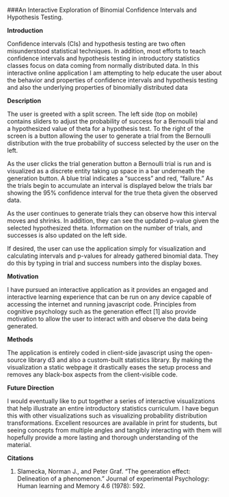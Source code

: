 ###An Interactive Exploration of Binomial Confidence Intervals and Hypothesis Testing.


__Introduction__

Confidence intervals (CIs) and hypothesis testing are two often misunderstood statistical techniques. In addition, most efforts to teach confidence intervals and hypothesis testing in introductory statistics classes focus on data coming from normally distributed data. In this interactive online application I am attempting to help educate the user about the behavior and properties of confidence intervals and hypothesis testing and also the underlying properties of binomially distributed data

__Description__

The user is greeted with a split screen. The left side (top on mobile) contains sliders to adjust the probability of success for a Bernoulli trial and a hypothesized value of theta for a hypothesis test. To the right of the screen is a button allowing the user to generate a trial from the Bernoulli distribution with the true probability of success selected by the user on the left.  
	
As the user clicks the trial generation button a Bernoulli trial is run and is visualized  as a discrete entity taking up space in a bar underneath the generation button. A blue trial  indicates a “success” and red, “failure.” As the trials begin to accumulate an interval is displayed below the trials bar showing the 95% confidence interval for the true theta given the observed data. 
	
As the user continues to generate trials they can observe how this interval moves and shrinks. In addition, they can see the updated p-value given the selected hypothesized theta. Information on the number of trials, and successes is also updated on the left side. 
	
If desired, the user can use the application simply for visualization and calculating intervals and p-values for already gathered binomial data. They do this by typing in trial and success numbers into the display boxes. 

__Motivation__

I have pursued an interactive application as it provides an engaged and interactive learning experience that can be run on any device capable of accessing the internet and running javascript code. Principles from cognitive psychology such as the generation effect [1] also provide motivation to allow the user to interact with and observe the data being generated.

__Methods__

The application is entirely coded in client-side javascript using the open-source library d3 and also a custom-built statistics library. By making the visualization a static webpage it drastically eases the setup process and removes any black-box aspects from the client-visible code.

__Future Direction__

I would eventually like to put together a series of interactive visualizations that help illustrate an entire introductory statistics curriculum. I have begun this with other visualizations such as visualizing probability distribution transformations. Excellent resources are available in print for students, but seeing concepts from multiple angles and tangibly interacting with them will hopefully provide a more lasting and thorough understanding of the material.

__Citations__

1. 	Slamecka, Norman J., and Peter Graf. “The generation effect: Delineation of a phenomenon.” Journal of experimental Psychology: Human learning and Memory 4.6 (1978): 592.